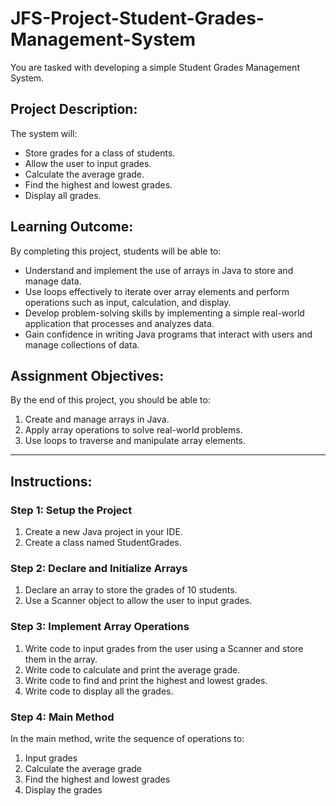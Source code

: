 # JFS-Project-Student-Grades-Management-System

You are tasked with developing a simple Student Grades Management System. 

## Project Description:

The system will:

- Store grades for a class of students.
- Allow the user to input grades.
- Calculate the average grade.
- Find the highest and lowest grades.
- Display all grades.

## Learning Outcome:

By completing this project, students will be able to:

- Understand and implement the use of arrays in Java to store and manage data.
- Use loops effectively to iterate over array elements and perform operations such as input, calculation, and display.
- Develop problem-solving skills by implementing a simple real-world application that processes and analyzes data.
- Gain confidence in writing Java programs that interact with users and manage collections of data.

## Assignment Objectives:

By the end of this project, you should be able to:

1. Create and manage arrays in Java.
2. Apply array operations to solve real-world problems.
3. Use loops to traverse and manipulate array elements.

---

## Instructions:

### Step 1: Setup the Project

1. Create a new Java project in your IDE.
2. Create a class named StudentGrades.

### Step 2: Declare and Initialize Arrays

1. Declare an array to store the grades of 10 students.
2. Use a Scanner object to allow the user to input grades.

### Step 3: Implement Array Operations

1. Write code to input grades from the user using a Scanner and store them in the array.
2. Write code to calculate and print the average grade.
3. Write code to find and print the highest and lowest grades.
4. Write code to display all the grades.

### Step 4: Main Method

In the main method, write the sequence of operations to:

1. Input grades
2. Calculate the average grade
3. Find the highest and lowest grades
4. Display the grades
